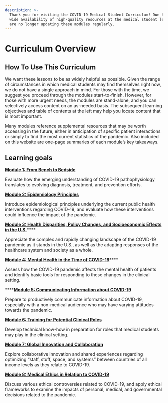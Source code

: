 ```yaml
---
description: >-
  Thank you for visiting the COVID-19 Medical Student Curriculum! Due to the
  wide availability of high-quality resources at the medical student level, we
  are no longer updating these modules regularly.
---
```


# Curriculum Overview

## How To Use This Curriculum

We want these lessons to be as widely helpful as possible.  Given the range of circumstances in which medical students may find themselves right now, we do not have a single approach in mind.  For those with the time, we suggest you proceed through the modules start-to-finish. However, for those with more urgent needs, the modules are stand-alone, and you can selectively access content on an as-needed basis.  The subsequent learning objectives and table of contents at the left may help you locate content that is most important.&#x20;

Many modules reference supplemental resources that may be worth accessing in the future, either in anticipation of specific patient interactions or simply to find the most current statistics of the pandemic.  Also included on this website are one-page summaries of each module’s key takeaways.

## Learning goals

****[**Module 1: From Bench to Bedside**](../module-1-from-bench-to-bedside/)****

Evaluate how the emerging understanding of COVID-19 pathophysiology translates to evolving diagnosis, treatment, and prevention efforts.

****[**Module 2: Epidemiology Principles**](https://curriculum.covidstudentresponse.org/module-2-epidemiology-principles)****

Introduce epidemiological principles underlying the current public health interventions regarding COVID-19, and evaluate how these interventions could influence the impact of the pandemic.

[**Module 3: Health Disparities, Policy Changes, and Socioeconomic Effects in the U.S.**](https://curriculum.covidstudentresponse.org/module-3-current-situation-and-healthcare-response)****

Appreciate the complex and rapidly changing landscape of the COVID-19 pandemic as it stands in the U.S., as well as the adapting responses of the healthcare system and society as a whole.

[**Module 4: Mental Health in the Time of COVID-19**](https://curriculum.covidstudentresponse.org/module-4-mental-health-in-the-time-of-covid-19)****

Assess how the COVID-19 pandemic affects the mental health of patients and identify basic tools for responding to these changes in the clinical setting.

****[**Module 5: Communicating Information about COVID-19**](https://futuremdvscovid.gitbook.io/covid19-curriculum/module-4-communicating-information-about-covid-19)

Prepare to productively communicate information about COVID-19, especially with a non-medical audience who may have varying attitudes towards the pandemic.

****[**Module 6: Training for Potential Clinical Roles**](https://curriculum.covidstudentresponse.org/module-5-training-for-medical-student-specific-roles)****

Develop technical know-how in preparation for roles that medical students may play in the clinical setting.

****[**Module 7: Global Innovation and Collaboration**](https://curriculum.covidstudentresponse.org/module-7-global-innovation-and-collaboration-in-response-to-the-pandemic)****

Explore collaborative innovation and shared experiences regarding optimizing “staff, stuff, space, and systems” between countries of all income levels as they relate to COVID-19.

****[**Module 8: Medical Ethics in Relation to COVID-19**](https://curriculum.covidstudentresponse.org/module-6-medical-ethics-in-relation-to-covid-19)****

Discuss various ethical controversies related to COVID-19, and apply ethical frameworks to examine the impacts of personal, medical, and governmental decisions related to the pandemic.
